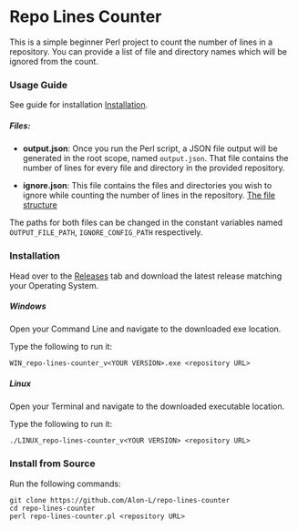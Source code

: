 # Repo Lines Counter
This is a simple beginner Perl project to count the number of lines in a repository.
You can provide a list of file and directory names which will be ignored from the count.

### Usage Guide
See guide for installation [Installation](#Installation).

##### Files:

- **output.json**: Once you run the Perl script, a JSON file output will be generated in the root scope, named `output.json`.
That file contains the number of lines for every file and directory in the provided repository.

- **ignore.json**: This file contains the files and directories you wish to ignore while counting the number of lines in the repository. [The file structure](/ignore.json) 

The paths for both files can be changed in the constant variables named `OUTPUT_FILE_PATH`, `IGNORE_CONFIG_PATH` respectively.

### Installation
Head over to the [Releases](https://github.com/Alon-L/repo-lines-counter/releases) tab and download the latest release matching your Operating System.

##### Windows
Open your Command Line and navigate to the downloaded exe location.

Type the following to run it:
```
WIN_repo-lines-counter_v<YOUR VERSION>.exe <repository URL>
```

##### Linux
Open your Terminal and navigate to the downloaded executable location.

Type the following to run it:
```
./LINUX_repo-lines-counter_v<YOUR VERSION> <repository URL>
```

### Install from Source
Run the following commands:
```
git clone https://github.com/Alon-L/repo-lines-counter
cd repo-lines-counter
perl repo-lines-counter.pl <repository URL>
```